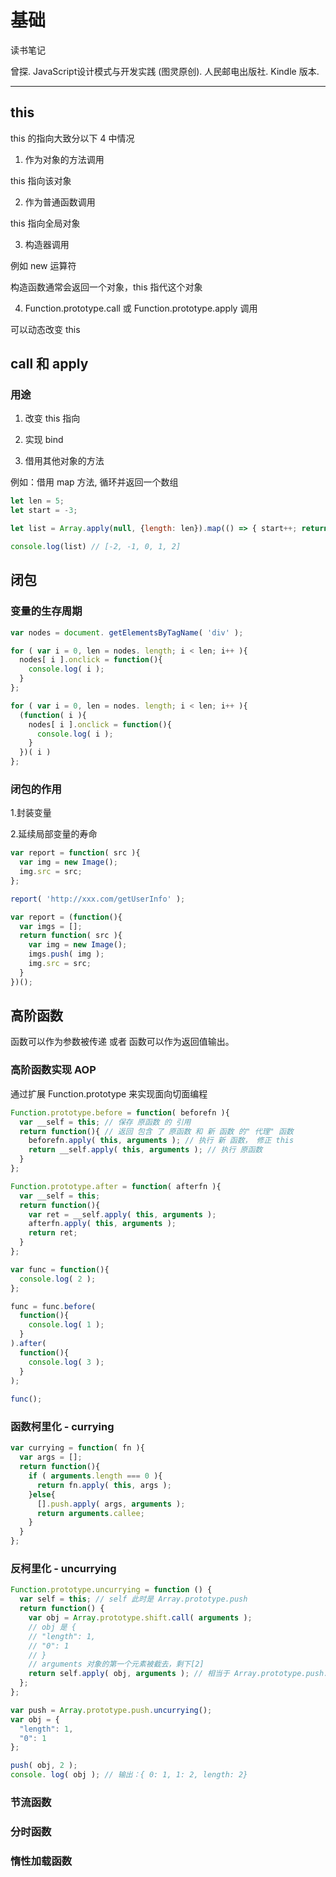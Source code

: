 # 基础

读书笔记

曾探. JavaScript设计模式与开发实践 (图灵原创). 人民邮电出版社. Kindle 版本. 

---

## this

this 的指向大致分以下 4 中情况

1. 作为对象的方法调用

this 指向该对象

2. 作为普通函数调用

this 指向全局对象

3. 构造器调用

例如 new 运算符

构造函数通常会返回一个对象，this 指代这个对象

4. Function.prototype.call 或 Function.prototype.apply 调用

可以动态改变 this

## call 和 apply

### 用途

1. 改变 this 指向

2. 实现 bind 

3. 借用其他对象的方法

例如：借用 map 方法, 循环并返回一个数组

```javascript
let len = 5;
let start = -3;

let list = Array.apply(null, {length: len}).map(() => { start++; return start })

console.log(list) // [-2, -1, 0, 1, 2]
```

## 闭包

### 变量的生存周期

```javascript
var nodes = document. getElementsByTagName( 'div' ); 

for ( var i = 0, len = nodes. length; i < len; i++ ){ 
  nodes[ i ].onclick = function(){ 
    console.log( i ); 
  } 
};
```

```javascript
for ( var i = 0, len = nodes. length; i < len; i++ ){ 
  (function( i ){ 
    nodes[ i ].onclick = function(){ 
      console.log( i ); 
    } 
  })( i ) 
};

```

### 闭包的作用

1.封装变量

2.延续局部变量的寿命

```javascript
var report = function( src ){ 
  var img = new Image(); 
  img.src = src; 
}; 

report( 'http://xxx.com/getUserInfo' );
```

```javascript
var report = (function(){ 
  var imgs = []; 
  return function( src ){ 
    var img = new Image(); 
    imgs.push( img ); 
    img.src = src; 
  } 
})();
```

## 高阶函数

函数可以作为参数被传递 或者 函数可以作为返回值输出。

### 高阶函数实现 AOP

通过扩展 Function.prototype 来实现面向切面编程

```javascript
Function.prototype.before = function( beforefn ){ 
  var __self = this; // 保存 原函数 的 引用 
  return function(){ // 返回 包含 了 原函数 和 新 函数 的" 代理" 函数 
    beforefn.apply( this, arguments ); // 执行 新 函数， 修正 this 
    return __self.apply( this, arguments ); // 执行 原函数 
  } 
}; 

Function.prototype.after = function( afterfn ){ 
  var __self = this;
  return function(){ 
    var ret = __self.apply( this, arguments ); 
    afterfn.apply( this, arguments ); 
    return ret; 
  } 
}; 

var func = function(){ 
  console.log( 2 ); 
}; 

func = func.before( 
  function(){ 
    console.log( 1 ); 
  }
).after( 
  function(){ 
    console.log( 3 ); 
  }
); 
  
func();
```

### 函数柯里化 - currying

```javascript
var currying = function( fn ){ 
  var args = []; 
  return function(){ 
    if ( arguments.length === 0 ){ 
      return fn.apply( this, args ); 
    }else{ 
      [].push.apply( args, arguments ); 
      return arguments.callee; 
    } 
  } 
};
```

### 反柯里化 - uncurrying

```javascript
Function.prototype.uncurrying = function () { 
  var self = this; // self 此时是 Array.prototype.push 
  return function() { 
    var obj = Array.prototype.shift.call( arguments ); 
    // obj 是 { 
    // "length": 1, 
    // "0": 1 
    // } 
    // arguments 对象的第一个元素被截去，剩下[2] 
    return self.apply( obj, arguments ); // 相当于 Array.prototype.push.apply( obj, 2 ) 
  }; 
};

var push = Array.prototype.push.uncurrying(); 
var obj = { 
  "length": 1, 
  "0": 1 
}; 

push( obj, 2 ); 
console. log( obj ); // 输出：{ 0: 1, 1: 2, length: 2}
```

### 节流函数

### 分时函数

### 惰性加载函数